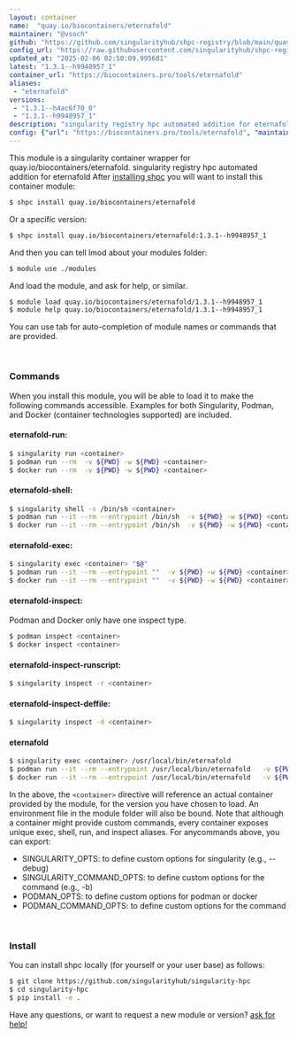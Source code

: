 ```yaml
---
layout: container
name:  "quay.io/biocontainers/eternafold"
maintainer: "@vsoch"
github: "https://github.com/singularityhub/shpc-registry/blob/main/quay.io/biocontainers/eternafold/container.yaml"
config_url: "https://raw.githubusercontent.com/singularityhub/shpc-registry/main/quay.io/biocontainers/eternafold/container.yaml"
updated_at: "2025-02-06 02:50:09.995681"
latest: "1.3.1--h9948957_1"
container_url: "https://biocontainers.pro/tools/eternafold"
aliases:
 - "eternafold"
versions:
 - "1.3.1--h4ac6f70_0"
 - "1.3.1--h9948957_1"
description: "singularity registry hpc automated addition for eternafold"
config: {"url": "https://biocontainers.pro/tools/eternafold", "maintainer": "@vsoch", "description": "singularity registry hpc automated addition for eternafold", "latest": {"1.3.1--h9948957_1": "sha256:4d1b954a5819d35352b74d2465d3af1e1d803253cdeda291e98bd1b8b027c3f6"}, "tags": {"1.3.1--h4ac6f70_0": "sha256:06d7af0fc874d33e3a927696edbe080678afb09f944dbd152ecd34fd4cec84e4", "1.3.1--h9948957_1": "sha256:4d1b954a5819d35352b74d2465d3af1e1d803253cdeda291e98bd1b8b027c3f6"}, "docker": "quay.io/biocontainers/eternafold", "aliases": {"eternafold": "/usr/local/bin/eternafold"}}
---
```


This module is a singularity container wrapper for quay.io/biocontainers/eternafold.
singularity registry hpc automated addition for eternafold
After [installing shpc](#install) you will want to install this container module:


```bash
$ shpc install quay.io/biocontainers/eternafold
```

Or a specific version:

```bash
$ shpc install quay.io/biocontainers/eternafold:1.3.1--h9948957_1
```

And then you can tell lmod about your modules folder:

```bash
$ module use ./modules
```

And load the module, and ask for help, or similar.

```bash
$ module load quay.io/biocontainers/eternafold/1.3.1--h9948957_1
$ module help quay.io/biocontainers/eternafold/1.3.1--h9948957_1
```

You can use tab for auto-completion of module names or commands that are provided.

<br>

### Commands

When you install this module, you will be able to load it to make the following commands accessible.
Examples for both Singularity, Podman, and Docker (container technologies supported) are included.

#### eternafold-run:

```bash
$ singularity run <container>
$ podman run --rm  -v ${PWD} -w ${PWD} <container>
$ docker run --rm  -v ${PWD} -w ${PWD} <container>
```

#### eternafold-shell:

```bash
$ singularity shell -s /bin/sh <container>
$ podman run --it --rm --entrypoint /bin/sh  -v ${PWD} -w ${PWD} <container>
$ docker run --it --rm --entrypoint /bin/sh  -v ${PWD} -w ${PWD} <container>
```

#### eternafold-exec:

```bash
$ singularity exec <container> "$@"
$ podman run --it --rm --entrypoint ""  -v ${PWD} -w ${PWD} <container> "$@"
$ docker run --it --rm --entrypoint ""  -v ${PWD} -w ${PWD} <container> "$@"
```

#### eternafold-inspect:

Podman and Docker only have one inspect type.

```bash
$ podman inspect <container>
$ docker inspect <container>
```

#### eternafold-inspect-runscript:

```bash
$ singularity inspect -r <container>
```

#### eternafold-inspect-deffile:

```bash
$ singularity inspect -d <container>
```


#### eternafold

```bash
$ singularity exec <container> /usr/local/bin/eternafold
$ podman run --it --rm --entrypoint /usr/local/bin/eternafold   -v ${PWD} -w ${PWD} <container> -c " $@"
$ docker run --it --rm --entrypoint /usr/local/bin/eternafold   -v ${PWD} -w ${PWD} <container> -c " $@"
```



In the above, the `<container>` directive will reference an actual container provided
by the module, for the version you have chosen to load. An environment file in the
module folder will also be bound. Note that although a container
might provide custom commands, every container exposes unique exec, shell, run, and
inspect aliases. For anycommands above, you can export:

 - SINGULARITY_OPTS: to define custom options for singularity (e.g., --debug)
 - SINGULARITY_COMMAND_OPTS: to define custom options for the command (e.g., -b)
 - PODMAN_OPTS: to define custom options for podman or docker
 - PODMAN_COMMAND_OPTS: to define custom options for the command

<br>

### Install

You can install shpc locally (for yourself or your user base) as follows:

```bash
$ git clone https://github.com/singularityhub/singularity-hpc
$ cd singularity-hpc
$ pip install -e .
```

Have any questions, or want to request a new module or version? [ask for help!](https://github.com/singularityhub/singularity-hpc/issues)